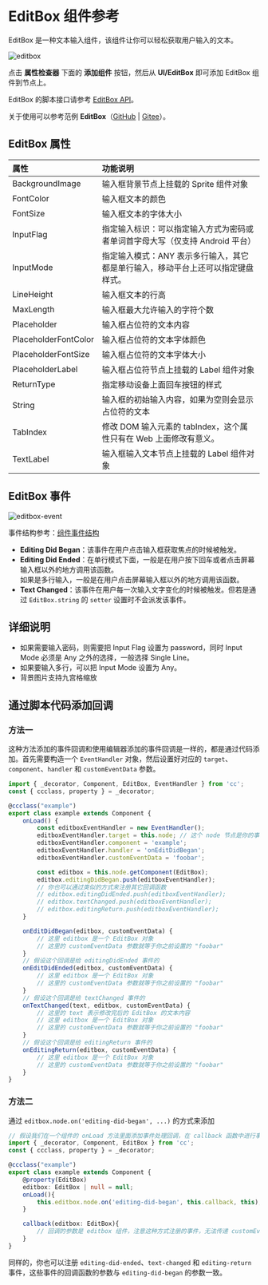 # EditBox 组件参考

EditBox 是一种文本输入组件，该组件让你可以轻松获取用户输入的文本。

![editbox](editBox/editbox.png)

点击 **属性检查器** 下面的 **添加组件** 按钮，然后从 **UI/EditBox** 即可添加 EditBox 组件到节点上。

EditBox 的脚本接口请参考 [EditBox API](__APIDOC__/zh/class/EditBox)。

关于使用可以参考范例 **EditBox**（[GitHub](https://github.com/cocos/cocos-test-projects/tree/v3.7/assets/cases/ui/12.editbox) | [Gitee](https://gitee.com/mirrors_cocos-creator/test-cases-3d/tree/v3.7/assets/cases/ui/12.editbox)）。

## EditBox 属性

| 属性                   | 功能说明                                                                       |
| :-------------         | :----------                                                                  |
| BackgroundImage      | 输入框背景节点上挂载的 Sprite 组件对象  |
| FontColor            | 输入框文本的颜色 |
| FontSize             | 输入框文本的字体大小 |
| InputFlag           | 指定输入标识：可以指定输入方式为密码或者单词首字母大写（仅支持 Android 平台）|
| InputMode           | 指定输入模式：ANY 表示多行输入，其它都是单行输入，移动平台上还可以指定键盘样式。 |
| LineHeight           | 输入框文本的行高 |
| MaxLength            | 输入框最大允许输入的字符个数  |
| Placeholder          | 输入框占位符的文本内容  |
| PlaceholderFontColor | 输入框占位符的文本字体颜色  |
| PlaceholderFontSize  | 输入框占位符的文本字体大小  |
| PlaceholderLabel     | 输入框占位符节点上挂载的 Label 组件对象  |
| ReturnType           | 指定移动设备上面回车按钮的样式
| String               | 输入框的初始输入内容，如果为空则会显示占位符的文本 |
| TabIndex             | 修改 DOM 输入元素的 tabIndex，这个属性只有在 Web 上面修改有意义。 |
| TextLabel            | 输入框输入文本节点上挂载的 Label 组件对象  |

## EditBox 事件

![editbox-event](editbox/editbox-event.png)

事件结构参考：[组件事件结构](./button.md#组件事件结构)

- **Editing Did Began**：该事件在用户点击输入框获取焦点的时候被触发。
- **Editing Did Ended**：在单行模式下面，一般是在用户按下回车或者点击屏幕输入框以外的地方调用该函数。<br>如果是多行输入，一般是在用户点击屏幕输入框以外的地方调用该函数。
- **Text Changed**：该事件在用户每一次输入文字变化的时候被触发。但若是通过 `EditBox.string` 的 `setter` 设置时不会派发该事件。

## 详细说明

- 如果需要输入密码，则需要把 Input Flag 设置为 password，同时 Input Mode 必须是 Any 之外的选择，一般选择 Single Line。
- 如果要输入多行，可以把 Input Mode 设置为 Any。
- 背景图片支持九宫格缩放

## 通过脚本代码添加回调

### 方法一

这种方法添加的事件回调和使用编辑器添加的事件回调是一样的，都是通过代码添加。首先需要构造一个 `EventHandler` 对象，然后设置好对应的 `target`、`component`、`handler` 和 `customEventData` 参数。

```ts
import { _decorator, Component, EditBox, EventHandler } from 'cc';
const { ccclass, property } = _decorator;

@ccclass("example")
export class example extends Component {
    onLoad() {
        const editboxEventHandler = new EventHandler();
        editboxEventHandler.target = this.node; // 这个 node 节点是你的事件处理代码组件所属的节点
        editboxEventHandler.component = 'example';
        editboxEventHandler.handler = 'onEditDidBegan';
        editboxEventHandler.customEventData = 'foobar';

        const editbox = this.node.getComponent(EditBox);
        editbox.editingDidBegan.push(editboxEventHandler);
        // 你也可以通过类似的方式来注册其它回调函数
        // editbox.editingDidEnded.push(editboxEventHandler);
        // editbox.textChanged.push(editboxEventHandler);
        // editbox.editingReturn.push(editboxEventHandler);
    }

    onEditDidBegan(editbox, customEventData) {
        // 这里 editbox 是一个 EditBox 对象
        // 这里的 customEventData 参数就等于你之前设置的 "foobar"
    }
    // 假设这个回调是给 editingDidEnded 事件的
    onEditDidEnded(editbox, customEventData) {
        // 这里 editbox 是一个 EditBox 对象
        // 这里的 customEventData 参数就等于你之前设置的 "foobar"
    }
    // 假设这个回调是给 textChanged 事件的
    onTextChanged(text, editbox, customEventData) {
        // 这里的 text 表示修改完后的 EditBox 的文本内容
        // 这里 editbox 是一个 EditBox 对象
        // 这里的 customEventData 参数就等于你之前设置的 "foobar"
    }
    // 假设这个回调是给 editingReturn 事件的
    onEditingReturn(editbox, customEventData) {
        // 这里 editbox 是一个 EditBox 对象
        // 这里的 customEventData 参数就等于你之前设置的 "foobar"
    }
}
```

### 方法二

通过 `editbox.node.on('editing-did-began', ...)` 的方式来添加

```ts
// 假设我们在一个组件的 onLoad 方法里面添加事件处理回调，在 callback 函数中进行事件处理:
import { _decorator, Component, EditBox } from 'cc';
const { ccclass, property } = _decorator;

@ccclass("example")
export class example extends Component {
    @property(EditBox)
    editbox: EditBox | null = null;
    onLoad(){
        this.editbox.node.on('editing-did-began', this.callback, this);
    }

    callback(editbox: EditBox){
        // 回调的参数是 editbox 组件，注意这种方式注册的事件，无法传递 customEventData
    }
}
```

同样的，你也可以注册 `editing-did-ended`、`text-changed` 和 `editing-return` 事件，这些事件的回调函数的参数与 `editing-did-began` 的参数一致。
